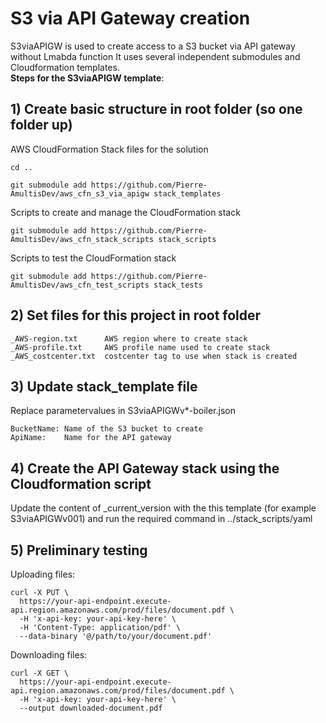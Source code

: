 # S3 via API Gateway creation
S3viaAPIGW is used to create access to a S3 bucket via API gateway without Lmabda function
It uses several independent submodules and Cloudformation templates.
<BR>
__Steps for the S3viaAPIGW template__:
 
## 1) Create basic structure in root folder (so one folder up)
AWS CloudFormation Stack files for the solution
```
cd ..
```

```
git submodule add https://github.com/Pierre-AmultisDev/aws_cfn_s3_via_apigw stack_templates
```

Scripts to create and manage the CloudFormation stack
```
git submodule add https://github.com/Pierre-AmultisDev/aws_cfn_stack_scripts stack_scripts
```

Scripts to test the CloudFormation stack
```
git submodule add https://github.com/Pierre-AmultisDev/aws_cfn_test_scripts stack_tests
```

## 2) Set files for this project in root folder
```
_AWS-region.txt      AWS region where to create stack
_AWS-profile.txt     AWS profile name used to create stack 
_AWS_costcenter.txt  costcenter tag to use when stack is created 
```

## 3) Update stack_template file
Replace parametervalues in S3viaAPIGWv*-boiler.json 
```
BucketName: Name of the S3 bucket to create
ApiName:    Name for the API gateway 

```
## 4) Create the API Gateway stack using the Cloudformation script
Update the content of _current_version with the this template (for example S3viaAPIGWv001) and run the required command in ../stack_scripts/yaml

## 5) Preliminary testing
Uploading files:
```
curl -X PUT \
  https://your-api-endpoint.execute-api.region.amazonaws.com/prod/files/document.pdf \
  -H 'x-api-key: your-api-key-here' \
  -H 'Content-Type: application/pdf' \
  --data-binary '@/path/to/your/document.pdf'
```
Downloading files:
```
curl -X GET \
  https://your-api-endpoint.execute-api.region.amazonaws.com/prod/files/document.pdf \
  -H 'x-api-key: your-api-key-here' \
  --output downloaded-document.pdf
```